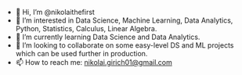 - 👋 Hi, I’m @nikolaithefirst
- 👀 I’m interested in Data Science, Machine Learning, Data Analytics, Python, Statistics, Calculus, Linear Algebra.
- 🌱 I’m currently learning Data Science and Data Analytics.
- 💞️ I’m looking to collaborate on some easy-level DS and ML projects which can be used further in production.
- 📫 How to reach me: nikolai.girich01@gmail.com

<!---
nikolaithefirst/nikolaithefirst is a ✨ special ✨ repository because its `README.md` (this file) appears on your GitHub profile.
You can click the Preview link to take a look at your changes.
--->
